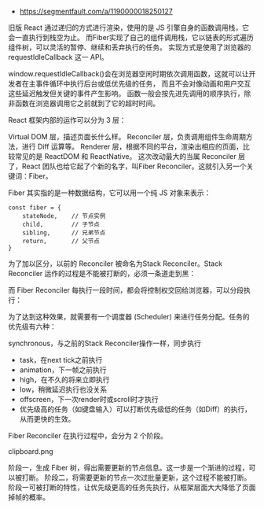 
- https://segmentfault.com/a/1190000018250127

旧版 React 通过递归的方式进行渲染，使用的是 JS 引擎自身的函数调用栈，它会一直执行到栈空为止。
而Fiber实现了自己的组件调用栈，它以链表的形式遍历组件树，可以灵活的暂停、继续和丢弃执行的任务。
实现方式是使用了浏览器的 requestIdleCallback 这一 API。

window.requestIdleCallback()会在浏览器空闲时期依次调用函数，这就可以让开发者在主事件循环中执行后台或低优先级的任务，
而且不会对像动画和用户交互这些延迟触发但关键的事件产生影响。
函数一般会按先进先调用的顺序执行，除非函数在浏览器调用它之前就到了它的超时时间。

React 框架内部的运作可以分为 3 层：

Virtual DOM 层，描述页面长什么样。
Reconciler 层，负责调用组件生命周期方法，进行 Diff 运算等。
Renderer 层，根据不同的平台，渲染出相应的页面，比较常见的是 ReactDOM 和 ReactNative。
这次改动最大的当属 Reconciler 层了，React 团队也给它起了个新的名字，叫Fiber Reconciler。这就引入另一个关键词：Fiber。

Fiber 其实指的是一种数据结构，它可以用一个纯 JS 对象来表示：
```
const fiber = {
    stateNode,    // 节点实例
    child,        // 子节点
    sibling,      // 兄弟节点
    return,       // 父节点
}
```
为了加以区分，以前的 Reconciler 被命名为Stack Reconciler。Stack Reconciler 运作的过程是不能被打断的，必须一条道走到黑：

而 Fiber Reconciler 每执行一段时间，都会将控制权交回给浏览器，可以分段执行：

为了达到这种效果，就需要有一个调度器 (Scheduler) 来进行任务分配。任务的优先级有六种：

synchronous，与之前的Stack Reconciler操作一样，同步执行
- task，在next tick之前执行
- animation，下一帧之前执行
- high，在不久的将来立即执行
- low，稍微延迟执行也没关系
- offscreen，下一次render时或scroll时才执行
- 优先级高的任务（如键盘输入）可以打断优先级低的任务（如Diff）的执行，从而更快的生效。

Fiber Reconciler 在执行过程中，会分为 2 个阶段。

clipboard.png

阶段一，生成 Fiber 树，得出需要更新的节点信息。这一步是一个渐进的过程，可以被打断。
阶段二，将需要更新的节点一次过批量更新，这个过程不能被打断。
阶段一可被打断的特性，让优先级更高的任务先执行，从框架层面大大降低了页面掉帧的概率。